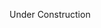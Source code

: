 Under Construction
<!---
|  [ABOUT](about.md) | [PROJECTS](projects.md)  |  ["TECHNICAL" BLOG](blog.md) | [CONTACT](contact.md)  |


## Lorem Ipsum

Lorem ipsum dolor sit amet, consectetur adipiscing elit. Suspendisse arcu est, tincidunt sed pellentesque quis, fermentum sed odio. Fusce at rhoncus nunc. Class aptent taciti sociosqu ad litora torquent per conubia nostra, per inceptos himenaeos. Nullam lobortis condimentum mauris a maximus. Etiam venenatis posuere elit ut tempor. Praesent ac velit nisl. Vestibulum convallis magna a eros semper, eu interdum nisl sagittis. In eu iaculis velit. Aenean viverra dolor sit amet aliquam molestie. Praesent interdum odio vitae maximus finibus. Nulla nec gravida sapien. Donec et orci odio. Mauris sit amet magna sodales erat condimentum dapibus. Proin nec tincidunt ligula. 

### Lorem Ipsum

Lorem ipsum dolor sit amet, consectetur adipiscing elit. Suspendisse arcu est, tincidunt sed pellentesque quis, fermentum sed odio. Fusce at rhoncus nunc. Class aptent taciti sociosqu ad litora torquent per conubia nostra, per inceptos himenaeos. Nullam lobortis condimentum mauris a maximus. Etiam venenatis posuere elit ut tempor. Praesent ac velit nisl. Vestibulum convallis magna a eros semper, eu interdum nisl sagittis. In eu iaculis velit. Aenean viverra dolor sit amet aliquam molestie. Praesent interdum odio vitae maximus finibus. Nulla nec gravida sapien. Donec et orci odio. Mauris sit amet magna sodales erat condimentum dapibus. Proin nec tincidunt ligula. 

### Lorem Ipsum

Lorem ipsum dolor sit amet, consectetur adipiscing elit. Suspendisse arcu est, tincidunt sed pellentesque quis, fermentum sed odio. Fusce at rhoncus nunc. Class aptent taciti sociosqu ad litora torquent per conubia nostra, per inceptos himenaeos. Nullam lobortis condimentum mauris a maximus. Etiam venenatis posuere elit ut tempor. Praesent ac velit nisl. Vestibulum convallis magna a eros semper, eu interdum nisl sagittis. In eu iaculis velit. Aenean viverra dolor sit amet aliquam molestie. Praesent interdum odio vitae maximus finibus. Nulla nec gravida sapien. Donec et orci odio. Mauris sit amet magna sodales erat condimentum dapibus. Proin nec tincidunt ligula. 
-->
